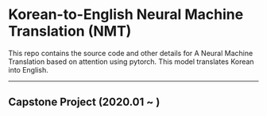 # Korean-to-English Neural Machine Translation (NMT)
This repo contains the source code and other details for A Neural Machine Translation based on attention using pytorch. This model translates Korean into English. 

---

## Capstone Project (2020.01 ~ )

